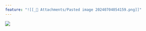 ```yaml
---
feature: "![[_📎 Attachments/Pasted image 20240704054159.png]]"
---
```

![](_📎%20Attachments/Pasted%20image%2020240704054159.png)